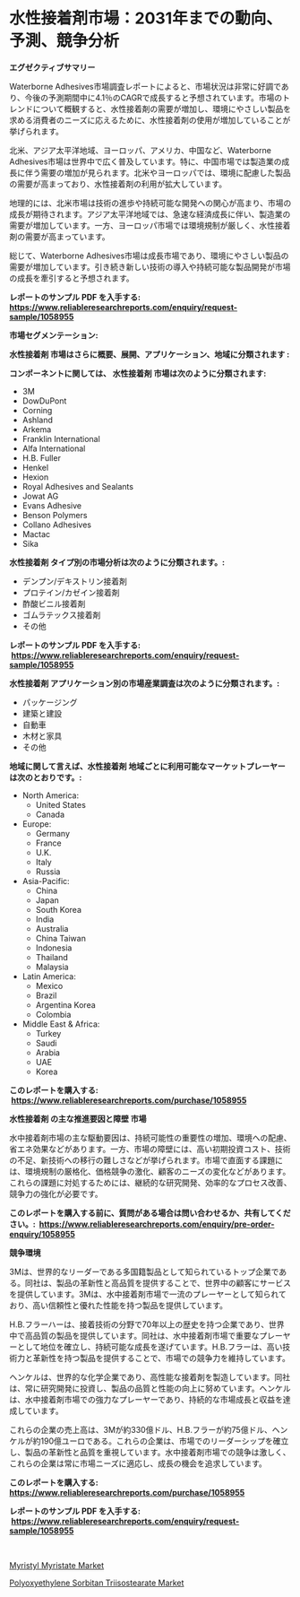 <p><h1>水性接着剤市場：2031年までの動向、予測、競争分析</h1></p><p><strong>エグゼクティブサマリー</strong></p>
<p><p>Waterborne Adhesives市場調査レポートによると、市場状況は非常に好調であり、今後の予測期間中に4.1％のCAGRで成長すると予想されています。市場のトレンドについて概観すると、水性接着剤の需要が増加し、環境にやさしい製品を求める消費者のニーズに応えるために、水性接着剤の使用が増加していることが挙げられます。</p><p>北米、アジア太平洋地域、ヨーロッパ、アメリカ、中国など、Waterborne Adhesives市場は世界中で広く普及しています。特に、中国市場では製造業の成長に伴う需要の増加が見られます。北米やヨーロッパでは、環境に配慮した製品の需要が高まっており、水性接着剤の利用が拡大しています。</p><p>地理的には、北米市場は技術の進歩や持続可能な開発への関心が高まり、市場の成長が期待されます。アジア太平洋地域では、急速な経済成長に伴い、製造業の需要が増加しています。一方、ヨーロッパ市場では環境規制が厳しく、水性接着剤の需要が高まっています。</p><p>総じて、Waterborne Adhesives市場は成長市場であり、環境にやさしい製品の需要が増加しています。引き続き新しい技術の導入や持続可能な製品開発が市場の成長を牽引すると予想されます。</p></p>
<p><strong>レポートのサンプル PDF を入手する: <a href="https://www.reliableresearchreports.com/enquiry/request-sample/1058955">https://www.reliableresearchreports.com/enquiry/request-sample/1058955</a></strong></p>
<p><strong>市場セグメンテーション:</strong></p>
<p><strong> 水性接着剤 市場はさらに概要、展開、アプリケーション、地域に分類されます :</strong></p>
<p><strong>コンポーネントに関しては、 水性接着剤 市場は次のように分類されます: &nbsp;</strong></p>
<p><ul><li>3M</li><li>DowDuPont</li><li>Corning</li><li>Ashland</li><li>Arkema</li><li>Franklin International</li><li>Alfa International</li><li>H.B. Fuller</li><li>Henkel</li><li>Hexion</li><li>Royal Adhesives and Sealants</li><li>Jowat AG</li><li>Evans Adhesive</li><li>Benson Polymers</li><li>Collano Adhesives</li><li>Mactac</li><li>Sika</li></ul></p>
<p><strong> 水性接着剤 タイプ別の市場分析は次のように分類されます。:</strong></p>
<p><ul><li>デンプン/デキストリン接着剤</li><li>プロテイン/カゼイン接着剤</li><li>酢酸ビニル接着剤</li><li>ゴムラテックス接着剤</li><li>その他</li></ul></p>
<p><strong>レポートのサンプル PDF を入手する: &nbsp;<a href="https://www.reliableresearchreports.com/enquiry/request-sample/1058955">https://www.reliableresearchreports.com/enquiry/request-sample/1058955</a></strong></p>
<p><strong> 水性接着剤 アプリケーション別の市場産業調査は次のように分類されます。:</strong></p>
<p><ul><li>パッケージング</li><li>建築と建設</li><li>自動車</li><li>木材と家具</li><li>その他</li></ul></p>
<p><strong>地域に関して言えば、水性接着剤 地域ごとに利用可能なマーケットプレーヤーは次のとおりです。:</strong></p>
<p><ul>
    <li>
        North America:
        <ul>
            <li>United States</li>
            <li>Canada</li>
        </ul>
    </li>
    <li>
        Europe:
        <ul>
            <li>Germany</li>
            <li>France</li>
            <li>U.K.</li>
            <li>Italy</li>
            <li>Russia</li>
        </ul>
    </li>
    <li>
        Asia-Pacific:
        <ul>
            <li>China</li>
            <li>Japan</li>
            <li>South Korea</li>
            <li>India</li>
            <li>Australia</li>
            <li>China Taiwan</li>
            <li>Indonesia</li>
            <li>Thailand</li>
            <li>Malaysia</li>
        </ul>
    </li>
    <li>
        Latin America:
        <ul>
            <li>Mexico</li>
            <li>Brazil</li>
            <li>Argentina Korea</li>
            <li>Colombia</li>
        </ul>
    </li>
    <li>
        Middle East & Africa:
        <ul>
            <li>Turkey</li>
            <li>Saudi</li>
            <li>Arabia</li>
            <li>UAE</li>
            <li>Korea</li>
        </ul>
    </li>
    </ul></p>
<p><strong>このレポートを購入する: &nbsp;<a href="https://www.reliableresearchreports.com/purchase/1058955">https://www.reliableresearchreports.com/purchase/1058955</a></strong></p>
<p><strong>水性接着剤 の主な推進要因と障壁 市場</strong></p>
<p><p>水中接着剤市場の主な駆動要因は、持続可能性の重要性の増加、環境への配慮、省エネ効果などがあります。一方、市場の障壁には、高い初期投資コスト、技術の不足、新技術への移行の難しさなどが挙げられます。市場で直面する課題には、環境規制の厳格化、価格競争の激化、顧客のニーズの変化などがあります。これらの課題に対処するためには、継続的な研究開発、効率的なプロセス改善、競争力の強化が必要です。</p></p>
<p><strong>このレポートを購入する前に、質問がある場合は問い合わせるか、共有してください。:&nbsp; <a href="https://www.reliableresearchreports.com/enquiry/pre-order-enquiry/1058955">https://www.reliableresearchreports.com/enquiry/pre-order-enquiry/1058955</a></strong></p>
<p><strong>競争環境</strong></p>
<p><p>3Mは、世界的なリーダーである多国籍製品として知られているトップ企業である。同社は、製品の革新性と高品質を提供することで、世界中の顧客にサービスを提供しています。3Mは、水中接着剤市場で一流のプレーヤーとして知られており、高い信頼性と優れた性能を持つ製品を提供しています。</p><p>H.B.フラーハーは、接着技術の分野で70年以上の歴史を持つ企業であり、世界中で高品質の製品を提供しています。同社は、水中接着剤市場で重要なプレーヤーとして地位を確立し、持続可能な成長を遂げています。H.B.フラーは、高い技術力と革新性を持つ製品を提供することで、市場での競争力を維持しています。</p><p>ヘンケルは、世界的な化学企業であり、高性能な接着剤を製造しています。同社は、常に研究開発に投資し、製品の品質と性能の向上に努めています。ヘンケルは、水中接着剤市場での強力なプレーヤーであり、持続的な市場成長と収益を達成しています。</p><p>これらの企業の売上高は、3Mが約330億ドル、H.B.フラーが約75億ドル、ヘンケルが約190億ユーロである。これらの企業は、市場でのリーダーシップを確立し、製品の革新性と品質を重視しています。水中接着剤市場での競争は激しく、これらの企業は常に市場ニーズに適応し、成長の機会を追求しています。</p></p>
<p><strong>このレポートを購入する: &nbsp; <a href="https://www.reliableresearchreports.com/purchase/1058955">https://www.reliableresearchreports.com/purchase/1058955</a></strong></p>
<p><strong>レポートのサンプル PDF を入手する: &nbsp;<a href="https://www.reliableresearchreports.com/enquiry/request-sample/1058955">https://www.reliableresearchreports.com/enquiry/request-sample/1058955</a></strong><strong></strong></p>
<p>&nbsp;</p>
<p><p><a href="https://funky-papaya-cf4.notion.site/Insights-into-Myristyl-Myristate-Market-Size-Analysing-Market-Share-Trends-and-Growth-from-2024-t-d7c775f373c344ae9f08a344d35722db">Myristyl Myristate Market</a></p><p><a href="https://sore-arch-6db.notion.site/Decoding-the-Polyoxyethylene-Sorbitan-Triisostearate-Market-A-Deep-Dive-into-the-Latest-Market-Tren-2e0572863274435e91836ca83cf9021e">Polyoxyethylene Sorbitan Triisostearate Market</a></p></p>